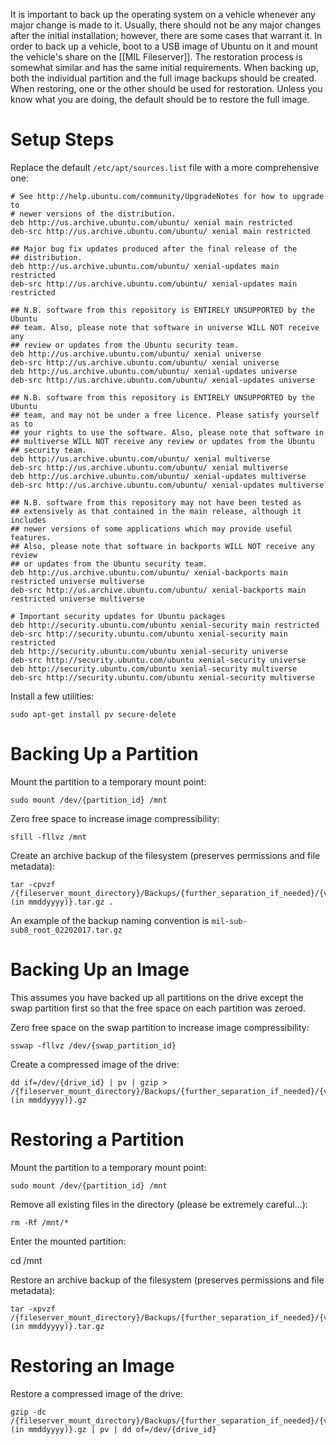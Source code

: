 It is important to back up the operating system on a vehicle whenever any major change is made to it. Usually, there should not be any major changes after the initial installation; however, there are some cases that warrant it. In order to back up a vehicle, boot to a USB image of Ubuntu on it and mount the vehicle's share on the [[MIL Fileserver]]. The restoration process is somewhat similar and has the same initial requirements. When backing up, both the individual partition and the full image backups should be created. When restoring, one or the other should be used for restoration. Unless you know what you are doing, the default should be to restore the full image.

# Setup Steps

Replace the default `/etc/apt/sources.list` file with a more comprehensive one:

    # See http://help.ubuntu.com/community/UpgradeNotes for how to upgrade to
    # newer versions of the distribution.
    deb http://us.archive.ubuntu.com/ubuntu/ xenial main restricted
    deb-src http://us.archive.ubuntu.com/ubuntu/ xenial main restricted

    ## Major bug fix updates produced after the final release of the
    ## distribution.
    deb http://us.archive.ubuntu.com/ubuntu/ xenial-updates main restricted
    deb-src http://us.archive.ubuntu.com/ubuntu/ xenial-updates main restricted

    ## N.B. software from this repository is ENTIRELY UNSUPPORTED by the Ubuntu
    ## team. Also, please note that software in universe WILL NOT receive any
    ## review or updates from the Ubuntu security team.
    deb http://us.archive.ubuntu.com/ubuntu/ xenial universe
    deb-src http://us.archive.ubuntu.com/ubuntu/ xenial universe
    deb http://us.archive.ubuntu.com/ubuntu/ xenial-updates universe
    deb-src http://us.archive.ubuntu.com/ubuntu/ xenial-updates universe

    ## N.B. software from this repository is ENTIRELY UNSUPPORTED by the Ubuntu 
    ## team, and may not be under a free licence. Please satisfy yourself as to 
    ## your rights to use the software. Also, please note that software in 
    ## multiverse WILL NOT receive any review or updates from the Ubuntu
    ## security team.
    deb http://us.archive.ubuntu.com/ubuntu/ xenial multiverse
    deb-src http://us.archive.ubuntu.com/ubuntu/ xenial multiverse
    deb http://us.archive.ubuntu.com/ubuntu/ xenial-updates multiverse
    deb-src http://us.archive.ubuntu.com/ubuntu/ xenial-updates multiverse

    ## N.B. software from this repository may not have been tested as
    ## extensively as that contained in the main release, although it includes
    ## newer versions of some applications which may provide useful features.
    ## Also, please note that software in backports WILL NOT receive any review
    ## or updates from the Ubuntu security team.
    deb http://us.archive.ubuntu.com/ubuntu/ xenial-backports main restricted universe multiverse
    deb-src http://us.archive.ubuntu.com/ubuntu/ xenial-backports main restricted universe multiverse

    # Important security updates for Ubuntu packages
    deb http://security.ubuntu.com/ubuntu xenial-security main restricted
    deb-src http://security.ubuntu.com/ubuntu xenial-security main restricted
    deb http://security.ubuntu.com/ubuntu xenial-security universe
    deb-src http://security.ubuntu.com/ubuntu xenial-security universe
    deb http://security.ubuntu.com/ubuntu xenial-security multiverse
    deb-src http://security.ubuntu.com/ubuntu xenial-security multiverse

Install a few utilities:

    sudo apt-get install pv secure-delete

# Backing Up a Partition

Mount the partition to a temporary mount point:

    sudo mount /dev/{partition_id} /mnt

Zero free space to increase image compressibility:

    sfill -fllvz /mnt

Create an archive backup of the filesystem (preserves permissions and file metadata):

    tar -cpvzf /{fileserver_mount_directory}/Backups/{further_separation_if_needed}/{vehicle_hostname}_{partition_name}_{date (in mmddyyyy)}.tar.gz .

An example of the backup naming convention is `mil-sub-sub8_root_02202017.tar.gz`

# Backing Up an Image

This assumes you have backed up all partitions on the drive except the swap partition first so that the free space on each partition was zeroed.

Zero free space on the swap partition to increase image compressibility:

    sswap -fllvz /dev/{swap_partition_id}

Create a compressed image of the drive:

    dd if=/dev/{drive_id} | pv | gzip > /{fileserver_mount_directory}/Backups/{further_separation_if_needed}/{vehicle_hostname}_image_{date (in mmddyyyy)}.gz

# Restoring a Partition

Mount the partition to a temporary mount point:

    sudo mount /dev/{partition_id} /mnt

Remove all existing files in the directory (please be extremely careful...):

    rm -Rf /mnt/*

Enter the mounted partition:

cd /mnt

Restore an archive backup of the filesystem (preserves permissions and file metadata):

    tar -xpvzf /{fileserver_mount_directory}/Backups/{further_separation_if_needed}/{vehicle_hostname}_{partition_name}_{date (in mmddyyyy)}.tar.gz

# Restoring an Image

Restore a compressed image of the drive:

    gzip -dc /{fileserver_mount_directory}/Backups/{further_separation_if_needed}/{vehicle_hostname}_image_{date (in mmddyyyy)}.gz | pv | dd of=/dev/{drive_id}
